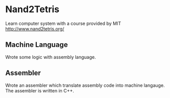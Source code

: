 # Nand2Tetris
Learn computer system with a course provided by MIT http://www.nand2tetris.org/

## Machine Language
Wrote some logic with assembly language.

## Assembler
Wrote an assembler which translate assembly code into machine langauge. The assembler is written in C++.
